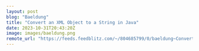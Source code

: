 ```yaml
---
layout: post
blog: "Baeldung"
title: "Convert an XML Object to a String in Java"
date: 2023-10-31T20:43:20Z
image: images/baeldung.png
remote_url: "https://feeds.feedblitz.com/~/804685799/0/baeldung~Convert-an-XML-Object-to-a-String-in-Java"
---
```

